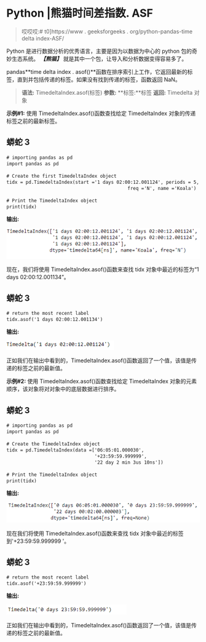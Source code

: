 # Python |熊猫时间差指数. ASF

> 哎哎哎:# t0]https://www . geeksforgeeks . org/python-pandas-time delta index-ASF/

Python 是进行数据分析的优秀语言，主要是因为以数据为中心的 python 包的奇妙生态系统。 ***【熊猫】*** 就是其中一个包，让导入和分析数据变得容易多了。

pandas**time delta index . asof()**函数在排序索引上工作，它返回最新的标签，直到并包括传递的标签。如果没有找到传递的标签，函数返回 NaN。

> **语法:** TimedeltaIndex.asof(标签)
> **参数:**
> **标签:**标签
> **返回:** Timedelta 对象

**示例#1:** 使用 TimedeltaIndex.asof()函数查找给定 TimedeltaIndex 对象的传递标签之前的最新标签。

## 蟒蛇 3

```
# importing pandas as pd
import pandas as pd

# Create the first TimedeltaIndex object
tidx = pd.TimedeltaIndex(start ='1 days 02:00:12.001124', periods = 5,
                                            freq ='N', name ='Koala')

# Print the TimedeltaIndex object
print(tidx)
```

**输出:**

![](img/fa501ab75d1da1cbef90ba6ba12024c4.png)

现在，我们将使用 TimedeltaIndex.asof()函数来查找 tidx 对象中最近的标签为“1 days 02:00:12.001134”。

## 蟒蛇 3

```
# return the most recent label
tidx.asof('1 days 02:00:12.001134')
```

**输出:**

![](img/385999f3d1aa6599b82a11cdd029ddcc.png)

正如我们在输出中看到的，TimedeltaIndex.asof()函数返回了一个值，该值是传递的标签之前的最新值。

**示例#2:** 使用 TimedeltaIndex.asof()函数查找给定 TimedeltaIndex 对象的元素顺序，该对象将对对象中的底层数据进行排序。

## 蟒蛇 3

```
# importing pandas as pd
import pandas as pd

# Create the TimedeltaIndex object
tidx = pd.TimedeltaIndex(data =['06:05:01.000030',
                                '+23:59:59.999999',
                                '22 day 2 min 3us 10ns'])

# Print the TimedeltaIndex object
print(tidx)
```

**输出:**

![](img/e006c1230a4cbb1e65d7fb97b067129d.png)

现在我们将使用 TimedeltaIndex.asof()函数来查找 tidx 对象中最近的标签到'+23:59:59.999999 '。

## 蟒蛇 3

```
# return the most recent label
tidx.asof('+23:59:59.999999')
```

**输出:**

![](img/2ac8f0878a4e005985c864c791d27cec.png)

正如我们在输出中看到的，TimedeltaIndex.asof()函数返回了一个值，该值是传递的标签之前的最新值。